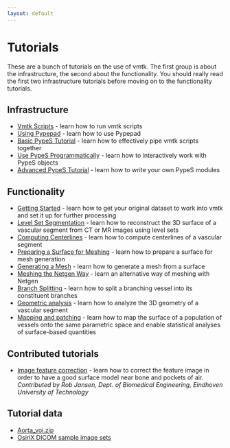 ```yaml
---
layout: default
---
```


Tutorials
=========

These are a bunch of tutorials on the use of vmtk. The first group is about the infrastructure, the second about the functionality. You should really read the first two infrastructure tutorials before moving on to the functionality tutorials.

## Infrastructure

- [Vmtk Scripts](/Tutorials/ScriptsBasic/) - learn how to run vmtk scripts
- [Using Pypepad](/Tutorials/PypePad/) - learn how to use Pypepad
- [Basic PypeS Tutorial](/Tutorials/PypesBasic) - learn how to effectively pipe vmtk scripts together
- [Use PypeS Programmatically](/Tutorials/PypesProgrammatically/) - learn how to interactively work with PypeS objects
- [Advanced PypeS Tutorial](/Tutorials/PypesAdvanced/) - learn how to write your own PypeS modules

## Functionality

- [Getting Started](/Tutorials/GettingStarted/) - learn how to get your original dataset to work into vmtk and set it up for further processing
- [Level Set Segmentation](/Tutorials/ImageBasedModeling/) - learn how to reconstruct the 3D surface of a vascular segment from CT or MR images using level sets
- [Computing Centerlines](/Tutorials/Centerlines/) - learn how to compute centerlines of a vascular segment
- [Preparing a Surface for Meshing](/Tutorials/SurfaceForMeshing/) - learn how to prepare a surface for mesh generation
- [Generating a Mesh](/Tutorials/MeshGeneration/) - learn how to generate a mesh from a surface
- [Meshing the Netgen Way](/Tutorials/NetgenWay/) - learn an alternative way of meshing with Netgen
- [Branch Splitting](/Tutorials/BranchSplitting/) - learn how to split a branching vessel into its constituent branches
- [Geometric analysis](/Tutorials/GeometricAnalysis/) - learn how to analyze the 3D geometry of a vascular segment
- [Mapping and patching](/Tutorials/MappingAndPatching/) - learn how to map the surface of a population of vessels onto the same parametric space and enable statistical analyses of surface-based quantities

## Contributed tutorials

- [Image feature correction](/Tutorials/ImageFeatureCorrection/) - learn how to correct the feature image in order to have a good surface model near bone and pockets of air. *Contributed by Rob Jansen, Dept. of Biomedical Engineering, Eindhoven University of Technology*

## Tutorial data

- [Aorta_voi.zip](/media/Main/Aorta_voi.zip)
- [OsiriX DICOM sample image sets](http://pubimage.hcuge.ch:8080/)

